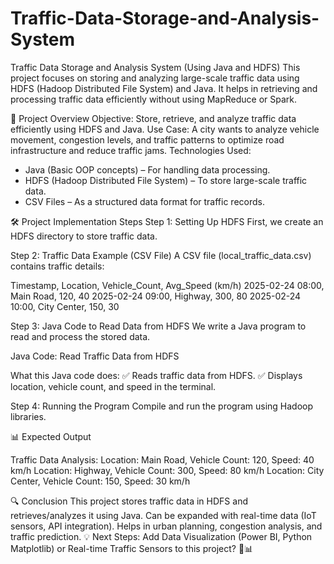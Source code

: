 # Traffic-Data-Storage-and-Analysis-System

Traffic Data Storage and Analysis System (Using Java and HDFS)
This project focuses on storing and analyzing large-scale traffic data using HDFS (Hadoop Distributed File System) and Java. It helps in retrieving and processing traffic data efficiently without using MapReduce or Spark.

🚦 Project Overview
Objective: Store, retrieve, and analyze traffic data efficiently using HDFS and Java.
Use Case: A city wants to analyze vehicle movement, congestion levels, and traffic patterns to optimize road infrastructure and reduce traffic jams.
Technologies Used:
* Java (Basic OOP concepts) – For handling data processing.
* HDFS (Hadoop Distributed File System) – To store large-scale traffic data.
* CSV Files – As a structured data format for traffic records.

🛠️ Project Implementation Steps
Step 1: Setting Up HDFS
First, we create an HDFS directory to store traffic data.

Step 2: Traffic Data Example (CSV File)
A CSV file (local_traffic_data.csv) contains traffic details:

Timestamp, Location, Vehicle_Count, Avg_Speed (km/h)
2025-02-24 08:00, Main Road, 120, 40
2025-02-24 09:00, Highway, 300, 80
2025-02-24 10:00, City Center, 150, 30

Step 3: Java Code to Read Data from HDFS
We write a Java program to read and process the stored data.

Java Code: Read Traffic Data from HDFS

What this Java code does:
✅ Reads traffic data from HDFS.
✅ Displays location, vehicle count, and speed in the terminal.

Step 4: Running the Program
Compile and run the program using Hadoop libraries.

📊 Expected Output

Traffic Data Analysis:
Location: Main Road, Vehicle Count: 120, Speed: 40 km/h
Location: Highway, Vehicle Count: 300, Speed: 80 km/h
Location: City Center, Vehicle Count: 150, Speed: 30 km/h

🔍 Conclusion
This project stores traffic data in HDFS and retrieves/analyzes it using Java.
Can be expanded with real-time data (IoT sensors, API integration).
Helps in urban planning, congestion analysis, and traffic prediction.
💡 Next Steps:
Add Data Visualization (Power BI, Python Matplotlib) or Real-time Traffic Sensors to this project? 🚦📊


